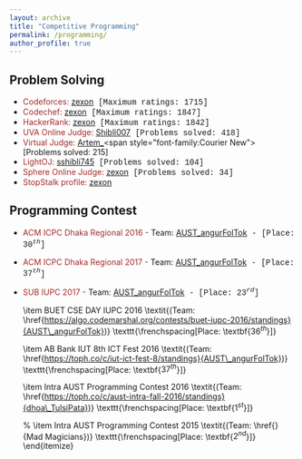 ```yaml
---
layout: archive
title: "Competitive Programming"
permalink: /programming/
author_profile: true
---
```


## Problem Solving
+ <span style="color:brown">Codeforces: </span> [zexon](https://codeforces.com/profile/zexon)<span style="font-family:Courier New">  [Maximum ratings: $1715$]</span>
+ <span style="color:brown">Codechef: </span> [zexon](https://www.codechef.com/users/zexon)<span style="font-family:Courier New">  [Maximum ratings: $1847$]</span>
+ <span style="color:brown">HackerRank: </span> [zexon](https://www.hackerrank.com/zexon?hr_r=1)<span style="font-family:Courier New">  [Maximum ratings: $1842$]</span>
+ <span style="color:brown">UVA Online Judge: </span> [Shibli007](https://uhunt.onlinejudge.org/id/659594)<span style="font-family:Courier New">  [Problems solved: $418$]</span>
+ <span style="color:brown">Virtual Judge: </span> [Artem_](https://vjudge.net/user/Artem_)<span style="font-family:Courier New">  [Problems solved: $215$]</span>
+ <span style="color:brown">LightOJ: </span> [sshibli745](https://lightoj.com/user/sshibli745)<span style="font-family:Courier New">  [Problems solved: $104$]</span>  
+ <span style="color:brown">Sphere Online Judge: </span> [zexon](https://www.spoj.com/users/zexon/)<span style="font-family:Courier New">  [Problems solved: $34$]</span>
+ <span style="color:brown">StopStalk profile: </span> [zexon](https://www.stopstalk.com/user/profile/zexon)

## Programming Contest
+ <span style="color:brown">ACM ICPC Dhaka Regional 2016 -</span> Team: [AUST_angurFolTok](https://algo.codemarshal.org/contests/ICPCDH2016/standings)<span style="font-family:Courier New"> - [Place: $30^{th}$]</span>
+ <span style="color:brown">ACM ICPC Dhaka Regional 2017 -</span> Team: [AUST_angurFolTok](https://algo.codemarshal.org/contests/icpc-dhaka-17/standings)<span style="font-family:Courier New"> - [Place: $37^{th}$]</span>
+ <span style="color:brown">SUB IUPC 2017 -</span> Team: [AUST_angurFolTok](https://toph.co/c/sub-inter-2017/standings)<span style="font-family:Courier New"> - [Place: $23^{rd}$]</span>

    \item BUET CSE DAY IUPC 2016 \textit{(Team: \href{https://algo.codemarshal.org/contests/buet-iupc-2016/standings}{AUST\_angurFolTok})} \texttt{\frenchspacing[Place: \textbf{$36^{th}$}]}
    
    \item AB Bank IUT 8th ICT Fest 2016 \textit{(Team: \href{https://toph.co/c/iut-ict-fest-8/standings}{AUST\_angurFolTok})} \texttt{\frenchspacing[Place: \textbf{$37^{th}$}]}
    
    \item Intra AUST Programming Contest 2016 \textit{(Team: \href{https://toph.co/c/aust-intra-fall-2016/standings}{dhoa\_TulsiPata})} \texttt{\frenchspacing[Place: \textbf{$1^{st}$}]}

    % \item Intra AUST Programming Contest 2015 \textit{(Team: \href{}{Mad Magicians})} \texttt{\frenchspacing[Place: \textbf{$2^{nd}$}]}
\end{itemize}